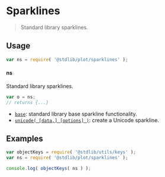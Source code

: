 <!--

@license Apache-2.0

Copyright (c) 2018 The Stdlib Authors.

Licensed under the Apache License, Version 2.0 (the "License");
you may not use this file except in compliance with the License.
You may obtain a copy of the License at

   http://www.apache.org/licenses/LICENSE-2.0

Unless required by applicable law or agreed to in writing, software
distributed under the License is distributed on an "AS IS" BASIS,
WITHOUT WARRANTIES OR CONDITIONS OF ANY KIND, either express or implied.
See the License for the specific language governing permissions and
limitations under the License.

-->

# Sparklines

> Standard library sparklines.

<section class="usage">

## Usage

```javascript
var ns = require( '@stdlib/plot/sparklines' );
```

#### ns

Standard library sparklines.

```javascript
var o = ns;
// returns {...}
```

<!-- <toc pattern="*"> -->

<div class="namespace-toc">

-   <span class="signature">[`base`][@stdlib/plot/sparklines/base]</span><span class="delimiter">: </span><span class="description">standard library base sparkline functionality.</span>
-   <span class="signature">[`unicode( [data,] [options] )`][@stdlib/plot/sparklines/unicode]</span><span class="delimiter">: </span><span class="description">create a Unicode sparkline.</span>

</div>

<!-- </toc> -->

</section>

<!-- /.usage -->

<section class="examples">

## Examples

<!-- TODO: better examples -->

<!-- eslint no-undef: "error" -->

```javascript
var objectKeys = require( '@stdlib/utils/keys' );
var ns = require( '@stdlib/plot/sparklines' );

console.log( objectKeys( ns ) );
```

</section>

<!-- /.examples -->

<section class="links">

<!-- <toc-links> -->

[@stdlib/plot/sparklines/base]: https://github.com/stdlib-js/stdlib/tree/develop/lib/node_modules/%40stdlib/plot/sparklines/base

[@stdlib/plot/sparklines/unicode]: https://github.com/stdlib-js/stdlib/tree/develop/lib/node_modules/%40stdlib/plot/sparklines/unicode

<!-- </toc-links> -->

</section>

<!-- /.links -->
